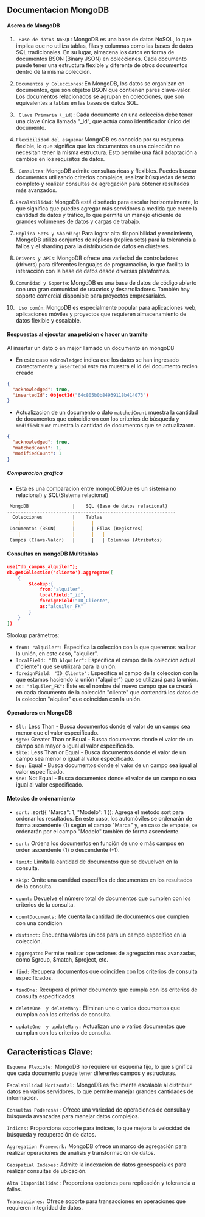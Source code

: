 ## Documentacion MongoDB
#### Aserca de MongoDB
1. ` Base de datos NoSQL`: MongoDB es una base de datos NoSQL, lo que implica que no utiliza tablas, filas y columnas como las bases de datos SQL tradicionales. En su lugar, almacena los datos en forma de documentos BSON (Binary JSON) en colecciones. Cada documento puede tener una estructura flexible y diferente de otros documentos dentro de la misma colección.

2. `Documentos y Colecciones`: En MongoDB, los datos se organizan en documentos, que son objetos BSON que contienen pares clave-valor. Los documentos relacionados se agrupan en colecciones, que son equivalentes a tablas en las bases de datos SQL.

3. ` Clave Primaria (_id)`: Cada documento en una colección debe tener una clave única llamada "_id", que actúa como identificador único del documento.

4. `Flexibilidad del esquema`: MongoDB es conocido por su esquema flexible, lo que significa que los documentos en una colección no necesitan tener la misma estructura. Esto permite una fácil adaptación a cambios en los requisitos de datos.

5. ` Consultas`: MongoDB admite consultas ricas y flexibles. Puedes buscar documentos utilizando criterios complejos, realizar búsquedas de texto completo y realizar consultas de agregación para obtener resultados más avanzados.

6. `Escalabilidad`: MongoDB está diseñado para escalar horizontalmente, lo que significa que puedes agregar más servidores a medida que crece la cantidad de datos y tráfico, lo que permite un manejo eficiente de grandes volúmenes de datos y cargas de trabajo.

7. `Replica Sets y Sharding`: Para lograr alta disponibilidad y rendimiento, MongoDB utiliza conjuntos de réplicas (replica sets) para la tolerancia a fallos y el sharding para la distribución de datos en clústeres.

8. `Drivers y APIs`: MongoDB ofrece una variedad de controladores (drivers) para diferentes lenguajes de programación, lo que facilita la interacción con la base de datos desde diversas plataformas.

9. `Comunidad y Soporte`: MongoDB es una base de datos de código abierto con una gran comunidad de usuarios y desarrolladores. También hay soporte comercial disponible para proyectos empresariales.

10. ` Uso común`: MongoDB es especialmente popular para aplicaciones web, aplicaciones móviles y proyectos que requieren almacenamiento de datos flexible y escalable.

#### Respuestas al ejecutar una peticion o hacer un tramite

Al insertar un dato o en mejor llamado un documento en mongoDB
- En este caso ``acknowledged`` indica que los datos se han ingresado correctamente
y ``insertedId`` este ma muestra el id del documento recien creado

```json
{
  "acknowledged": true,
  "insertedId": ObjectId("64c805b0b84939118b414073")
}
```
- Actualizacion de un documento o dato `matchedCount` muestra la cantidad de documentos que coincidieron con los criterios de búsqueda y `modifiedCount` muestra la cantidad de documentos que se actualizaron.

```json 
{
  "acknowledged": true,
  "matchedCount": 1,
  "modifiedCount": 1
}
```
##### Comparacion grafica
- Esta es una comparacion entre mongoDB(Que es un sistema no relacional) y SQL(Sistema relacional)

```md 
 MongoDB                |    SQL (Base de datos relacional)
--------------------------------------------------------------
  Colecciones           |    Tablas
    |                   |      |
 Documentos (BSON)      |      | Filas (Registros)
    |                   |      |   |
 Campos (Clave-Valor)   |      |   | Columnas (Atributos)
```

#### Consultas en mongoDB Multitablas

```json
use("db_campus_alquiler");
db.getCollection('cliente').aggregate([
    {
        $lookup:{
            from:"alquiler",
            localField:"_id",
            foreignField:"ID_Cliente",
            as:"alquiler_FK"
        }
    }
])
```


$lookup parámetros:

- `from: "alquiler":` Especifica la colección con la que queremos realizar la unión, en este caso, "alquiler".
- `localField: "ID_Alquiler":` Especifica el campo de la coleccion actual ("cliente") que se utilizará para la unión.
- `foreignField: "ID_Cliente":` Especifica el campo de la coleccion con la que estamos haciendo la unión ("alquiler") que se utilizará para la unión.
- `as: "alquiler_FK":` Este es el nombre del nuevo campo que se creará en cada documento de la colección "cliente" que contendrá los datos de la coleccion "alquiler" que coincidan con la unión.

#### Operadores en MongoDB

- `$lt:` Less Than - Busca documentos donde el valor de un campo sea menor que el valor especificado.
- `$gte:` Greater Than or Equal - Busca documentos donde el valor de un campo sea mayor o igual al valor especificado.
- `$lte:` Less Than or Equal - Busca documentos donde el valor de un campo sea menor o igual al valor especificado.
- `$eq:` Equal - Busca documentos donde el valor de un campo sea igual al valor especificado.
- `$ne:` Not Equal - Busca documentos donde el valor de un campo no sea igual al valor especificado.

#### Metodos de ordenamiento

- `sort:` .sort({ "Marca": 1, "Modelo": 1 }): Agrega el método sort para ordenar los resultados. En este caso, los automóviles se ordenarán de forma ascendente (1) según el campo "Marca" y, en caso de empate, se ordenarán por el campo "Modelo" también de forma ascendente.

- `sort:`  Ordena los documentos en función de uno o más campos en orden ascendente (1) o descendente (-1).
- `limit:`  Limita la cantidad de documentos que se devuelven en la consulta.
- `skip:`  Omite una cantidad específica de documentos en los resultados de la consulta.
- `count:`  Devuelve el número total de documentos que cumplen con los criterios de la consulta.
- `countDocuments:` Me cuenta la cantidad de documentos que cumplen con una condicion
- `distinct:`  Encuentra valores únicos para un campo específico en la colección.
- `aggregate:`  Permite realizar operaciones de agregación más avanzadas, como $group, $match, $project, etc.
- `find:`  Recupera documentos que coinciden con los criterios de consulta especificados.
- `findOne:`  Recupera el primer documento que cumpla con los criterios de consulta especificados.
- `deleteOne  y deleteMany:` Eliminan uno o varios documentos que cumplan con los criterios de consulta.
- `updateOne  y updateMany:` Actualizan uno o varios documentos que cumplan con los criterios de consulta.


## Características Clave:

``Esquema Flexible:`` MongoDB no requiere un esquema fijo, lo que significa que cada documento puede tener diferentes campos y estructuras.

``Escalabilidad Horizontal:`` MongoDB es fácilmente escalable al distribuir datos en varios servidores, lo que permite manejar grandes cantidades de información.

``Consultas Poderosas:`` Ofrece una variedad de operaciones de consulta y búsqueda avanzadas para manejar datos complejos.

``Índices:`` Proporciona soporte para índices, lo que mejora la velocidad de búsqueda y recuperación de datos.

``Aggregation Framework:`` MongoDB ofrece un marco de agregación para realizar operaciones de análisis y transformación de datos.

``Geospatial Indexes:`` Admite la indexación de datos geoespaciales para realizar consultas de ubicación.

``Alta Disponibilidad:`` Proporciona opciones para replicación y tolerancia a fallos.

``Transacciones:`` Ofrece soporte para transacciones en operaciones que requieren integridad de datos.
